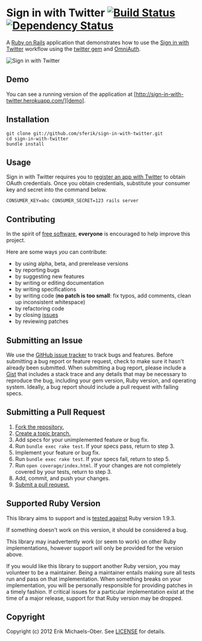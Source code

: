 # Sign in with Twitter [![Build Status](https://secure.travis-ci.org/sferik/sign-in-with-twitter.png?branch=master)][travis] [![Dependency Status](https://gemnasium.com/sferik/sign-in-with-twitter.png?travis)][gemnasium]
A [Ruby on Rails][ror] application that demonstrates how to use the [Sign in
with Twitter][siwt] workflow using the [twitter gem][twitter] and [OmniAuth][].

![Sign in with Twitter](https://github.com/sferik/sign-in-with-twitter/raw/master/screenshot.png "Sign in with Twitter")

[travis]: http://travis-ci.org/sferik/sign-in-with-twitter
[gemnasium]: https://gemnasium.com/sferik/sign-in-with-twitter
[ror]: http://rubyonrails.org/
[siwt]: https://dev.twitter.com/docs/auth/sign-twitter
[twitter]: https://rubygems.org/gems/twitter
[omniauth]: https://rubygems.org/gems/omniauth

## Demo
You can see a running version of the application at
[http://sign-in-with-twitter.herokuapp.com/][demo].

[demo]: http://sign-in-with-twitter.herokuapp.com/

## Installation
    git clone git://github.com/sferik/sign-in-with-twitter.git
    cd sign-in-with-twitter
    bundle install

## Usage
Sign in with Twitter requires you to [register an app with Twitter][apps] to
obtain OAuth credentials. Once you obtain credentials, substitute your consumer
key and secret into the command below.

[apps]: http://dev.twitter.com/apps

    CONSUMER_KEY=abc CONSUMER_SECRET=123 rails server

## Contributing
In the spirit of [free software][free-sw], **everyone** is encouraged to help
improve this project.

[free-sw]: http://www.fsf.org/licensing/essays/free-sw.html

Here are some ways *you* can contribute:

* by using alpha, beta, and prerelease versions
* by reporting bugs
* by suggesting new features
* by writing or editing documentation
* by writing specifications
* by writing code (**no patch is too small**: fix typos, add comments, clean up inconsistent whitespace)
* by refactoring code
* by closing [issues][issues]
* by reviewing patches

[issues]: https://github.com/sferik/sign-in-with-twitter/issues

## Submitting an Issue
We use the [GitHub issue tracker][issues] to track bugs and features. Before
submitting a bug report or feature request, check to make sure it hasn't
already been submitted. When submitting a bug report, please include a [Gist][]
that includes a stack trace and any details that may be necessary to reproduce
the bug, including your gem version, Ruby version, and operating system.
Ideally, a bug report should include a pull request with failing specs.

[gist]: https://gist.github.com/

## Submitting a Pull Request
1. [Fork the repository.][fork]
2. [Create a topic branch.][branch]
3. Add specs for your unimplemented feature or bug fix.
4. Run `bundle exec rake test`. If your specs pass, return to step 3.
5. Implement your feature or bug fix.
6. Run `bundle exec rake test`. If your specs fail, return to step 5.
7. Run `open coverage/index.html`. If your changes are not completely covered
   by your tests, return to step 3.
8. Add, commit, and push your changes.
9. [Submit a pull request.][pr]

[fork]: http://help.github.com/fork-a-repo/
[branch]: http://learn.github.com/p/branching.html
[pr]: http://help.github.com/send-pull-requests/

## Supported Ruby Version
This library aims to support and is [tested against][travis] Ruby version 1.9.3.

If something doesn't work on this version, it should be considered a bug.

This library may inadvertently work (or seem to work) on other Ruby
implementations, however support will only be provided for the version above.

If you would like this library to support another Ruby version, you may
volunteer to be a maintainer. Being a maintainer entails making sure all tests
run and pass on that implementation. When something breaks on your
implementation, you will be personally responsible for providing patches in a
timely fashion. If critical issues for a particular implementation exist at the
time of a major release, support for that Ruby version may be dropped.

## Copyright
Copyright (c) 2012 Erik Michaels-Ober. See [LICENSE][] for details.

[license]: https://github.com/sferik/sign-in-with-twitter/blob/master/LICENSE.md
